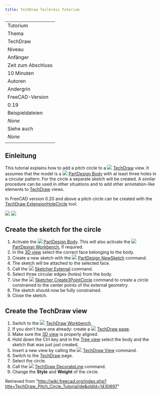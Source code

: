 ```yaml
---
title: TechDraw Teilkreis Tutorium
---
```


|                    |
| ------------------ |
| Tutorium           |
| Thema              |
| TechDraw           |
| Niveau             |
| Anfänger           |
| Zeit zum Abschluss |
| 10 Minuten         |
| Autoren            |
| Andergrin          |
| FreeCAD-Version    |
| 0.19               |
| Beispieldateien    |
| _None_             |
| Siehe auch         |
| _None_             |
|                    |

## Einleitung

This tutorial explains how to add a pitch circle to a ![](/images/Workbench_TechDraw.svg) [TechDraw](/TechDraw_Workbench "TechDraw Workbench") view. It assumes that the model is a ![](/images/PartDesign_Body.svg) [PartDesign Body](/PartDesign_Body "PartDesign Body") with at least three holes in a circular pattern. For the circle a separate sketch will be created. A similar procedure can be used in other situations and to add other annotation-like elements to [TechDraw](/TechDraw_Workbench "TechDraw Workbench") views.

In FreeCAD version 0.20 and above a pitch circle can be created with the [TechDraw ExtensionHoleCircle](/TechDraw_ExtensionHoleCircle "TechDraw ExtensionHoleCircle") tool.

![](/images/Circle.png)
![](/images/Pitch_Circle.png)

## Create the sketch for the circle

1. Activate the ![](/images/PartDesign_Body.svg) [PartDesign Body](/PartDesign_Body "PartDesign Body"). This will also activate the ![](/images/Workbench_PartDesign.svg) [PartDesign Workbench](/PartDesign_Workbench "PartDesign Workbench"), if required.
2. In the [3D view](/3D_view "3D view") select the correct face belonging to the body.
3. Create a new sketch with the ![](/images/PartDesign_NewSketch.svg) [PartDesign NewSketch](/PartDesign_NewSketch "PartDesign NewSketch") command.
4. The sketch will be attached to the selected face.
5. Call the ![](/images/Sketcher_External.svg) [Sketcher External](/Sketcher_External "Sketcher External") command.
6. Select three circular edges (holes) from the body.
7. Use the ![](/images/Sketcher_Create3PointCircle.svg) [Sketcher Create3PointCircle](/Sketcher_Create3PointCircle "Sketcher Create3PointCircle") command to create a circle constrained to the center points of the external geometry.
8. The sketch should now be fully constrained.
9. Close the sketch.

## Create the TechDraw view

1. Switch to the ![](/images/Workbench_TechDraw.svg) [TechDraw Workbench](/TechDraw_Workbench "TechDraw Workbench").
2. If you don't have one already: create a ![](/images/TechDraw_PageDefault.svg) [TechDraw page](/TechDraw_PageDefault "TechDraw PageDefault").
3. Make sure the [3D view](/3D_view "3D view") is properly aligned.
4. Hold down the Ctrl key and in the [Tree view](/Tree_view "Tree view") select the body and the sketch that was just just created.
5. Insert a new view by calling the ![](/images/TechDraw_View.svg) [TechDraw View](/TechDraw_View "TechDraw View") command.
6. Switch to the [TechDraw](/TechDraw_Workbench "TechDraw Workbench") page.
7. Select the circle.
8. Call the ![](/images/TechDraw_DecorateLine.svg) [TechDraw DecorateLine](/TechDraw_DecorateLine "TechDraw DecorateLine") command.
9. Change the **Style** and **Weight** of the circle.

Retrieved from "<http://wiki.freecad.org/index.php?title=TechDraw_Pitch_Circle_Tutorial/de&oldid=1430697>"
